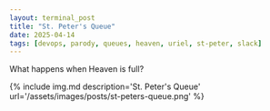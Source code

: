 ```yaml
---
layout: terminal_post
title: "St. Peter's Queue"
date: 2025-04-14
tags: [devops, parody, queues, heaven, uriel, st-peter, slack]
---
```


What happens when Heaven is full?

{% include img.md description='St. Peter\'s Queue' url='/assets/images/posts/st-peters-queue.png' %}